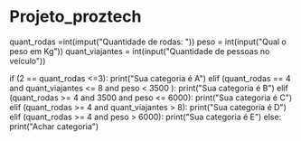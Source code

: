 # Projeto_proztech

quant_rodas =int(imput("Quantidade de rodas: "))
peso = int(input("Qual o peso em Kg"))
quant_viajantes = int(input("Quantidade de pessoas no veículo"))

if (2 == quant_rodas <=3):
    print("Sua categoria é A")
elif (quant_rodas == 4 and quant_viajantes <= 8 and peso < 3500 ):
    print("Sua categoria é B")
elif (quant_rodas >= 4 and 3500 and peso <= 6000):
    print("Sua categoria é C")
elif (quant_rodas >= 4 and quant_viajantes > 8):
    print("Sua categoria é D")
elif (quant_rodas >= 4 and peso > 6000):
    print("Sua categoria é E")
else:
    print("Achar categoria")
